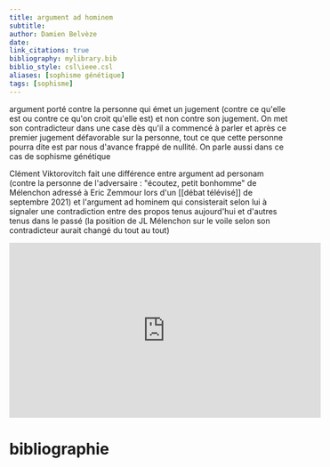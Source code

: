 ```yaml
---
title: argument ad hominem
subtitle:
author: Damien Belvèze
date: 
link_citations: true
bibliography: mylibrary.bib
biblio_style: csl\ieee.csl
aliases: [sophisme génétique]
tags: [sophisme]
---
```


argument porté contre la personne qui émet un jugement (contre ce qu'elle est ou contre ce qu'on croit qu'elle est) et non contre son jugement. 
On met son contradicteur dans une case dès qu'il a commencé à parler et après ce premier jugement défavorable sur la personne, tout ce que cette personne pourra dite est par nous  d'avance frappé de nullité. On parle aussi dans ce cas de sophisme génétique

Clément Viktorovitch fait une différence entre argument ad personam (contre la personne de l'adversaire : "écoutez, petit bonhomme" de Mélenchon adressé à Eric Zemmour lors d'un [[débat télévisé]] de septembre 2021) et l'argument ad hominem qui consisterait selon lui à signaler une contradiction entre des propos tenus aujourd'hui et d'autres tenus dans le passé (la position de JL Mélenchon sur le voile selon son contradicteur aurait changé du tout au tout)

<iframe width="560" height="315" src="https://www.youtube.com/embed/9NWaXr4UgsE?controls=0&amp;start=59" title="YouTube video player" frameborder="0" allow="accelerometer; autoplay; clipboard-write; encrypted-media; gyroscope; picture-in-picture" allowfullscreen></iframe>






# bibliographie



